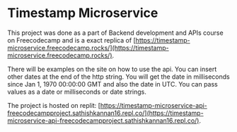 # Timestamp Microservice


This project was done as a part of Backend development and APIs course on Freecodecamp and is a exact replica of [https://timestamp-microservice.freecodecamp.rocks/](https://timestamp-microservice.freecodecamp.rocks/). 

There will be examples on the site on how to use the api. You can insert other dates at the end of the http string. You will get the date in milliseconds since Jan 1, 1970 00:00:00 GMT and also the date in UTC. You can pass values as a date or milliseconds or date strings.

The project is hosted on replit: [https://timestamp-microservice-api-freecodecampproject.sathishkannan16.repl.co/](https://timestamp-microservice-api-freecodecampproject.sathishkannan16.repl.co/).

